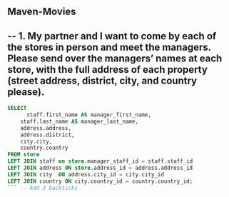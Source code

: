 ## Maven-Movies 

--  1. My partner and I want to come by each of the stores in person and meet the managers. 
Please send over the managers’ names at each store, with the full address 
of each property (street address, district, city, and country please).  
-- 

```sql -- Add 3 backticks followed by sql
SELECT 
	  staff.first_name AS manager_first_name,
    staff.last_name AS manager_last_name,
    address.address,
    address.district,
    city.city,
    country.country 
FROM store
LEFT JOIN staff on store.manager_staff_id = staff.staff_id
LEFT JOIN address ON store.address_id = address.address_id
LEFT JOIN city  ON address.city_id = city.city_id 
LEFT JOIN country ON city.country_id = country.country_id;
``` -- Add 3 backticks
